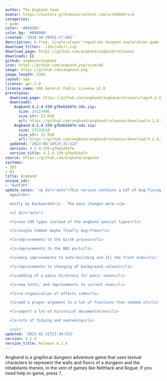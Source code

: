 ```yaml
---
author: The Angband team
avatar: https://avatars.githubusercontent.com/u/458884?v=4
categories:
- game
color: '#858585'
color_bg: '#808080'
created: '2010-10-29T01:17:48Z'
description: A free, single-player roguelike dungeon exploration game
download_filter: -(3ds|nds)\.zip
download_page: https://github.com/angband/angband/releases
downloads: {}
github: angband/angband
icon: https://github.com/angband.png?size=48
image: https://github.com/angband.png
image_length: 3366
layout: app
license: gpl-2.0
license_name: GNU General Public License v2.0
prerelease:
  download_page: https://github.com/angband/angband/releases/tag/4.2.4-339-gfbeb264fe
  downloads:
    Angband-4.2.4-339-gfbeb264fe-3ds.zip:
      size: 24117496
      size_str: 23 MiB
      url: https://github.com/angband/angband/releases/download/4.2.4-339-gfbeb264fe/Angband-4.2.4-339-gfbeb264fe-3ds.zip
    Angband-4.2.4-339-gfbeb264fe-nds.zip:
      size: 23332618
      size_str: 22 MiB
      url: https://github.com/angband/angband/releases/download/4.2.4-339-gfbeb264fe/Angband-4.2.4-339-gfbeb264fe-nds.zip
  updated: '2023-08-18T23:31:12Z'
  version: 4.2.4-339-gfbeb264fe
  version_title: 4.2.4-339-gfbeb264fe
source: https://github.com/angband/angband
systems:
- 3DS
- DS
title: Angband
unique_ids:
- '0xFF3FF'
update_notes: '<p dir="auto">This version contains a LOT of bug-fixing and code improvements,
  again<br>

  mostly by backwardsEric.  The main changes were:</p>

  <ul dir="auto">

  <li>use C99 types instead of the angband special types</li>

  <li>Single Combat maybe finally bug-free</li>

  <li>improvements to the birth process</li>

  <li>improvements to the NDS port</li>

  <li>many improvements to auto-building and all the front ends</li>

  <li>improvements to changing of background colours</li>

  <li>adding of a panic directory for panic saves</li>

  <li>new tests, and improvements to current ones</li>

  <li>re-organisation of effects code</li>

  <li>add a player argument to a lot of functions that needed it</li>

  <li>import a lot of historical documentation</li>

  <li>lots of tidying and neatening</li>

  </ul>'
updated: '2022-02-21T22:34:53Z'
version: 4.2.4
version_title: Release 4.2.4
---
```

Angband is a graphical dungeon adventure game that uses textual characters to represent the walls and floors of a dungeon and the inhabitants therein, in the vein of games like NetHack and Rogue. If you need help in-game, press ?.